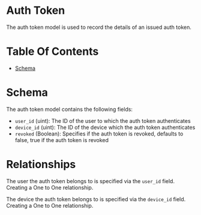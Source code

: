 # Auth Token
The auth token model is used to record the details of an issued auth token.  

# Table Of Contents
- [Schema](#schema)

# Schema
The auth token model contains the following fields:

- `user_id` (uint): The ID of the user to which the auth token authenticates
- `device_id` (uint): The ID of the device which the auth token authenticates
- `revoked` (Boolean): Specifies if the auth token is revoked, defaults to 
		       false, true if the auth token is revoked

# Relationships
The user the auth token belongs to is specified via the `user_id` field. 
Creating a One to One relationship.  

The device the auth token belongs to is specified via the `device_id` field. 
Creating a One to One relationship.
